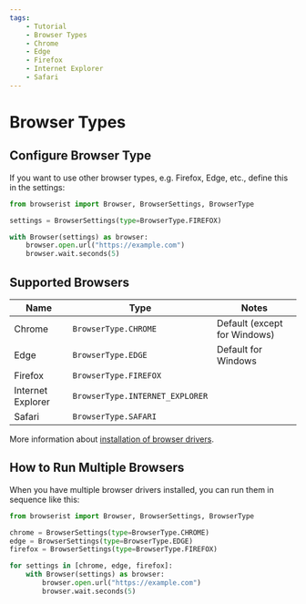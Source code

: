 ```yaml
---
tags:
    - Tutorial
    - Browser Types
    - Chrome
    - Edge
    - Firefox
    - Internet Explorer
    - Safari
---
```


# Browser Types
## Configure Browser Type
If you want to use other browser types, e.g. Firefox, Edge, etc., define this in the settings:

```python linenums="1"
from browserist import Browser, BrowserSettings, BrowserType

settings = BrowserSettings(type=BrowserType.FIREFOX)

with Browser(settings) as browser:
    browser.open.url("https://example.com")
    browser.wait.seconds(5)
```

## Supported Browsers
| Name              | Type                            | Notes                        |
| ----------------- | ------------------------------- | ---------------------------- |
| Chrome            | `BrowserType.CHROME`            | Default (except for Windows) |
| Edge              | `BrowserType.EDGE`              | Default for Windows          |
| Firefox           | `BrowserType.FIREFOX`           |                              |
| Internet Explorer | `BrowserType.INTERNET_EXPLORER` |                              |
| Safari            | `BrowserType.SAFARI`            |                              |

More information about [installation of browser drivers](../../getting-started/browser-drivers.md).

## How to Run Multiple Browsers
When you have multiple browser drivers installed, you can run them in sequence like this:

```python linenums="1"
from browserist import Browser, BrowserSettings, BrowserType

chrome = BrowserSettings(type=BrowserType.CHROME)
edge = BrowserSettings(type=BrowserType.EDGE)
firefox = BrowserSettings(type=BrowserType.FIREFOX)

for settings in [chrome, edge, firefox]:
    with Browser(settings) as browser:
        browser.open.url("https://example.com")
        browser.wait.seconds(5)
```
